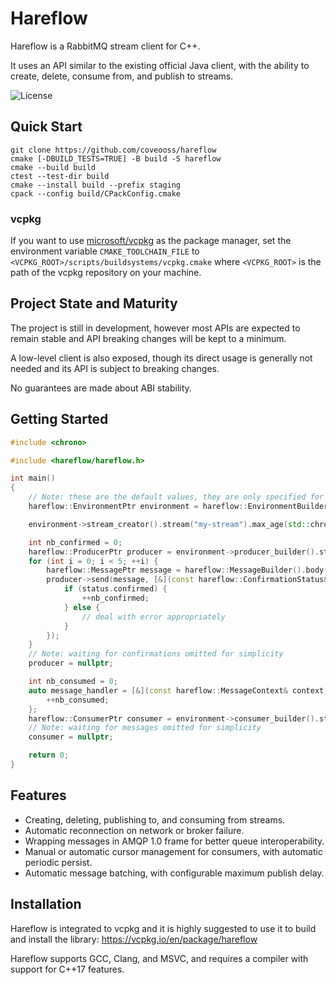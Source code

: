 # Hareflow
Hareflow is a RabbitMQ stream client for C++.

It uses an API similar to the existing official Java client, with the ability to create, delete, consume from, and publish to streams.

![License](https://img.shields.io/github/license/coveooss/hareflow)

## Quick Start

```shell
git clone https://github.com/coveooss/hareflow
cmake [-DBUILD_TESTS=TRUE] -B build -S hareflow
cmake --build build
ctest --test-dir build
cmake --install build --prefix staging
cpack --config build/CPackConfig.cmake
```

### vcpkg

If you want to use [microsoft/vcpkg](https://github.com/microsoft/vcpkg) as the package manager, set the environment variable `CMAKE_TOOLCHAIN_FILE` to `<VCPKG_ROOT>/scripts/buildsystems/vcpkg.cmake` where `<VCPKG_ROOT>` is the path of the vcpkg repository on your machine.

## Project State and Maturity
The project is still in development, however most APIs are expected to remain stable and API breaking changes will be kept to a minimum.

A low-level client is also exposed, though its direct usage is generally not needed and its API is subject to breaking changes.

No guarantees are made about ABI stability.

## Getting Started
```cpp
#include <chrono>

#include <hareflow/hareflow.h>

int main()
{
    // Note: these are the default values, they are only specified for illustration purposes.
    hareflow::EnvironmentPtr environment = hareflow::EnvironmentBuilder().host("localhost").username("guest").password("guest").build();

    environment->stream_creator().stream("my-stream").max_age(std::chrono::hours(6)).create();

    int nb_confirmed = 0;
    hareflow::ProducerPtr producer = environment->producer_builder().stream("my-stream").build();
    for (int i = 0; i < 5; ++i) {
        hareflow::MessagePtr message = hareflow::MessageBuilder().body("some data").build();
        producer->send(message, [&](const hareflow::ConfirmationStatus& status) {
            if (status.confirmed) {
                ++nb_confirmed;
            } else {
                // deal with error appropriately
            }
        });
    }
    // Note: waiting for confirmations omitted for simplicity
    producer = nullptr;

    int nb_consumed = 0;
    auto message_handler = [&](const hareflow::MessageContext& context, hareflow::MessagePtr message) {
        ++nb_consumed;
    };
    hareflow::ConsumerPtr consumer = environment->consumer_builder().stream("my-stream").offset(hareflow::OffsetSpecification::first()).message_handler(message_handler).build();
    // Note: waiting for messages omitted for simplicity
    consumer = nullptr;

    return 0;
}
```

## Features
- Creating, deleting, publishing to, and consuming from streams.
- Automatic reconnection on network or broker failure.
- Wrapping messages in AMQP 1.0 frame for better queue interoperability.
- Manual or automatic cursor management for consumers, with automatic periodic persist.
- Automatic message batching, with configurable maximum publish delay.

## Installation
Hareflow is integrated to vcpkg and it is highly suggested to use it to build and install the library: <https://vcpkg.io/en/package/hareflow>

Hareflow supports GCC, Clang, and MSVC, and requires a compiler with support for C++17 features.